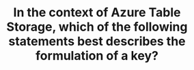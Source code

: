 ---
title: "In the context of Azure Table Storage, which of the following statements best describes the formulation of a key?"
type: "question"
layout: "single"
answers:
    - id: answer1
      title: "The key in an Azure Table Storage table comprises two elements; the partition key that identifies the partition containing the row, and the time of entry."
      explain: "The key in Azure Table Storage does not use the time of entry."

    - id: answer2
      title: "Azure Table Storage uses a universally unique identifier (UUID) as a key to identify individual rows."
      explain: "Azure Table Storage does not use single UUIDs as keys."

    - id: answer3
      title: "The key in an Azure Table Storage table is constructed using a hash function to reduce all the fields into a fixed size string."
      explain: "Azure Table Storage does not use a hash function to construct keys."

    - id: answer4
      title: "The key in an Azure Table Storage table comprises two elements; the partition key that identifies the partition containing the row, and a row key that is unique to each row in the same partition."
      correct: true
---